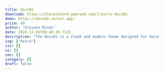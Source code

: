 ```yaml
---
title: Docs02
download: https://elevatemind.gumroad.com/l/astro-docs02
demo: https://docs02.vercel.app/
price: 49
author: "Elevate Minds"
date: 2024-12-01T09:49:39.713Z
description: "The Docs02 is a sleek and modern theme designed for documentation sites. It offers a clean layout, beautiful typography, and a focus on readability to ensure that your documentation shines. It is made from Astro Starlight, providing a foundation for its design and functionality. Astro Starlight is a versatile framework for building full-featured documentation themes."
ssg: ["Astro"]
css: []
ui: []
cms: []
category: []
draft: false
---
```

